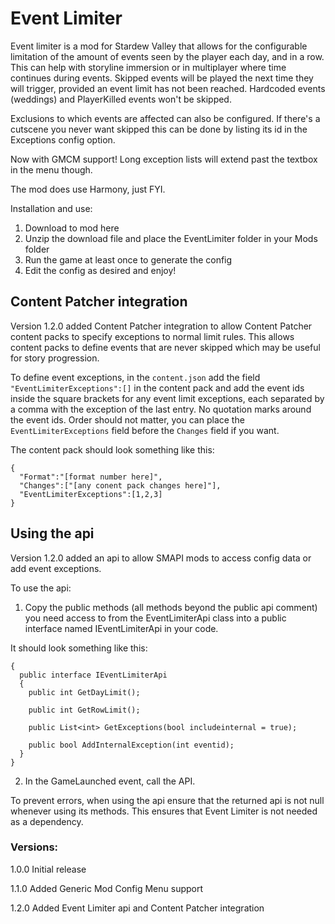 # Event Limiter

Event limiter is a mod for Stardew Valley that allows for the configurable limitation of the amount of events seen by the player each day, and in a row. 
This can help with storyline immersion or in multiplayer where time continues during events. 
Skipped events will be played the next time they will trigger, provided an event limit has not been reached.
Hardcoded events (weddings) and PlayerKilled events won't be skipped.

Exclusions to which events are affected can also be configured. If there's a cutscene you never want skipped this can be done by listing its id in the Exceptions config option.

Now with GMCM support! Long exception lists will extend past the textbox in the menu though.

The mod does use Harmony, just FYI.

Installation and use:
1. Download to mod here
2. Unzip the download file and place the EventLimiter folder in your Mods folder
3. Run the game at least once to generate the config
4. Edit the config as desired and enjoy!

## Content Patcher integration ##

Version 1.2.0 added Content Patcher integration to allow Content Patcher content packs to specify exceptions to normal limit rules. This allows content packs to define events that are never skipped which may be useful for story progression.

To define event exceptions, in the ```content.json``` add the field ```"EventLimiterExceptions":[]``` in the content pack and add the event ids inside the square brackets for any event limit exceptions, each separated by a comma with the exception of the last entry. No quotation marks around the event ids. Order should not matter, you can place the ```EventLimiterExceptions``` field before the ```Changes``` field if you want.

The content pack should look something like this:
```
{
  "Format":"[format number here]",
  "Changes":["[any conent pack changes here]"],
  "EventLimiterExceptions":[1,2,3]
}
```

## Using the api ##

Version 1.2.0 added an api to allow SMAPI mods to access config data or add event exceptions.

To use the api:
1. Copy the public methods (all methods beyond the public api comment) you need access to from the EventLimiterApi class into a public interface named IEventLimiterApi in your code.

It should look something like this:
```
{
  public interface IEventLimiterApi
  {
    public int GetDayLimit();
    
    public int GetRowLimit();
    
    public List<int> GetExceptions(bool includeinternal = true);
    
    public bool AddInternalException(int eventid);
  }
}
```
2. In the GameLaunched event, call the API.

To prevent errors, when using the api ensure that the returned api is not null whenever using its methods. This ensures that Event Limiter is not needed as a dependency.

### Versions: ###
1.0.0 Initial release

1.1.0 Added Generic Mod Config Menu support

1.2.0 Added Event Limiter api and Content Patcher integration
